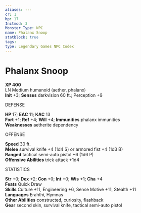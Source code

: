 ```yaml
---
aliases: ---
cr: 1
hp: 17
Initmod: 3
Monster Type: NPC
name: Phalanx Snoop
statblock: true
tags: 
type: Legendary Games NPC Codex
---
```


# Phalanx Snoop

**XP 400**  
LN Medium humanoid (aether, phalanx)  
**Init** +3; **Senses** darkvision 60 ft.; Perception +6

DEFENSE

**HP** 17; **EAC** 11; **KAC** 13  
**Fort** +1; **Ref** +4; **Will** +4; **Immunities** phalanx immunities  
**Weaknesses** aetherite dependency

OFFENSE

**Speed** 30 ft.  
**Melee** survival knife +4 (1d4 S) or armored fist +4 (1d3 B)  
**Ranged** tactical semi-auto pistol +6 (1d6 P)  
**Offensive Abilities** trick attack +1d4

STATISTICS

**Str** +0; **Dex** +2; **Con** +0; **Int** +0; **Wis** +1; **Cha** +4  
**Feats** Quick Draw  
**Skills** Culture +11, Engineering +6, Sense Motive +11, Stealth +11  
**Languages** Erahthi, Hymnas  
**Other Abilities** constructed, curiosity, flashback  
**Gear** second skin, survival knife, tactical semi-auto pistol
